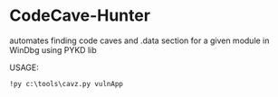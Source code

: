 # CodeCave-Hunter
automates finding code caves and .data section for a given module in WinDbg using PYKD lib


USAGE:
```
!py c:\tools\cavz.py vulnApp
